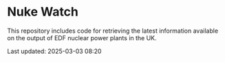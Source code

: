 # Nuke Watch

This repository includes code for retrieving the latest information available on the output of EDF nuclear power plants in the UK.

Last updated: 2025-03-03 08:20